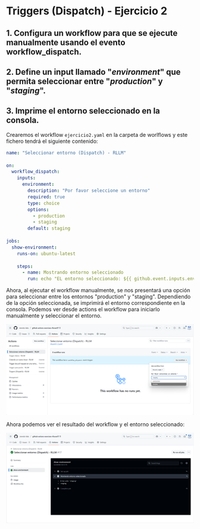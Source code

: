 # Triggers (Dispatch) - Ejercicio 2

## 1. Configura un workflow para que se ejecute manualmente usando el evento workflow_dispatch.

## 2. Define un input llamado "_environment_" que permita seleccionar entre "_production_" y "_staging_".

## 3. Imprime el entorno seleccionado en la consola.

Crearemos el workflow `ejercicio2.yaml` en la carpeta de worlflows y este fichero tendrá el siguiente contenido:

```yaml
name: "Seleccionar entorno (Dispatch) - RLLM"

on:
  workflow_dispatch:
    inputs:
      environment:
        description: "Por favor seleccione un entorno"
        required: true
        type: choice
        options:
          - production
          - staging
        default: staging

jobs:
  show-environment:
    runs-on: ubuntu-latest

    steps:
      - name: Mostrando entorno seleccionado
        run: echo "EL entorno seleccionado: ${{ github.event.inputs.environment }}"
```

Ahora, al ejecutar el workflow manualmente, se nos presentará una opción para seleccionar entre los entornos "production" y "staging". Dependiendo de la opción seleccionada, se imprimirá el entorno correspondiente en la consola. Podemos ver desde actions el workflow para iniciarlo manualmente y seleccionar el entorno.

![Workflow desde Github Actions](../../../datos/imgs/dispatch2_1.png)

Ahora podemos ver el resultado del workflow y el entorno seleccionado:

![Resultado del workflow](../../../datos/imgs/dispatch2_2.png)